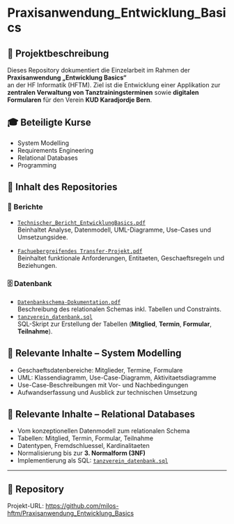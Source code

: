 # Praxisanwendung_Entwicklung_Basics

## 📘 Projektbeschreibung
Dieses Repository dokumentiert die Einzelarbeit im Rahmen der **Praxisanwendung „Entwicklung Basics“**  
an der HF Informatik (HFTM). Ziel ist die Entwicklung einer Applikation zur **zentralen Verwaltung von Tanztrainingsterminen** sowie **digitalen Formularen** für den Verein **KUD Karadjordje Bern**.

## 🎓 Beteiligte Kurse
- System Modelling
- Requirements Engineering
- Relational Databases
- Programming

## 📁 Inhalt des Repositories

### 📄 Berichte
- [`Technischer_Bericht_EntwicklungBasics.pdf`](bericht/Technischer_Bericht_EntwicklungBasics.pdf)  
  Beinhaltet Analyse, Datenmodell, UML-Diagramme, Use-Cases und Umsetzungsidee.

- [`Fachuebergreifendes Transfer-Projekt.pdf`](bericht/Fachübergreifendes%20Transfer-Projekt.pdf)  
  Beinhaltet funktionale Anforderungen, Entitaeten, Geschaeftsregeln und Beziehungen.

### 🗄️ Datenbank
- [`Datenbankschema-Dokumentation.pdf`](datenbank/Datenbankschema-Dokumentation.pdf)  
  Beschreibung des relationalen Schemas inkl. Tabellen und Constraints.
- [`tanzverein_datenbank.sql`](datenbank/tanzverein_datenbank.sql)  
  SQL-Skript zur Erstellung der Tabellen (**Mitglied**, **Termin**, **Formular**, **Teilnahme**).

## 🎯 Relevante Inhalte – System Modelling
- Geschaeftsdatenbereiche: Mitglieder, Termine, Formulare  
- UML: Klassendiagramm, Use-Case-Diagramm, Aktivitaetsdiagramme  
- Use-Case-Beschreibungen mit Vor- und Nachbedingungen  
- Aufwandserfassung und Ausblick zur technischen Umsetzung

## 🧩 Relevante Inhalte – Relational Databases
- Vom konzeptionellen Datenmodell zum relationalen Schema  
- Tabellen: Mitglied, Termin, Formular, Teilnahme  
- Datentypen, Fremdschluessel, Kardinalitaeten  
- Normalisierung bis zur **3. Normalform (3NF)**  
- Implementierung als SQL: [`tanzverein_datenbank.sql`](datenbank/tanzverein_datenbank.sql)

---

## 🔗 Repository
Projekt-URL: https://github.com/milos-hftm/Praxisanwendung_Entwicklung_Basics

